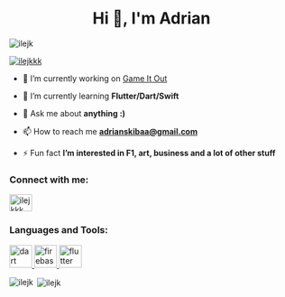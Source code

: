 
<h1 align="center">Hi 👋, I'm Adrian</h1>
<p align="left"> <img src="https://komarev.com/ghpvc/?username=ilejk&label=Profile%20views&color=0e75b6&style=flat" alt="ilejk" /> </p>

<p align="left"> <a href="https://twitter.com/ilejkkk" target="blank"><img src="https://img.shields.io/twitter/follow/ilejkkk?logo=twitter&style=for-the-badge" alt="ilejkkk" /></a> </p>

- 🔭 I’m currently working on [Game It Out](https://github.com/Ilejk/game_it_out)

- 🌱 I’m currently learning **Flutter/Dart/Swift**

- 💬 Ask me about **anything :)**

- 📫 How to reach me **adrianskibaa@gmail.com**

- ⚡ Fun fact **I’m interested in F1, art, business and a lot of other stuff**

<h3 align="left">Connect with me:</h3>
<p align="left">
<a href="https://twitter.com/ilejkkk" target="blank"><img align="center" src="https://raw.githubusercontent.com/rahuldkjain/github-profile-readme-generator/master/src/images/icons/Social/twitter.svg" alt="ilejkkk" height="30" width="40" /></a>
</p>

<h3 align="left">Languages and Tools:</h3>
<p align="left"> <a href="https://dart.dev" target="_blank" rel="noreferrer"> <img src="https://www.vectorlogo.zone/logos/dartlang/dartlang-icon.svg" alt="dart" width="40" height="40"/> </a> <a href="https://firebase.google.com/" target="_blank" rel="noreferrer"> <img src="https://www.vectorlogo.zone/logos/firebase/firebase-icon.svg" alt="firebase" width="40" height="40"/> </a> <a href="https://flutter.dev" target="_blank" rel="noreferrer"> <img src="https://www.vectorlogo.zone/logos/flutterio/flutterio-icon.svg" alt="flutter" width="40" height="40"/> </a> </p>

<p><img align="left" src="https://github-readme-stats.vercel.app/api/top-langs?username=ilejk&show_icons=true&locale=en&layout=compact" alt="ilejk" /></p>

<p>&nbsp;<img align="center" src="https://github-readme-stats.vercel.app/api?username=ilejk&show_icons=true&locale=en" alt="ilejk" /></p>
